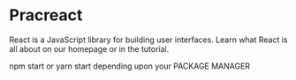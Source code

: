 # Pracreact
React is a JavaScript library for building user interfaces. Learn what React is all about on our homepage or in the tutorial.

npm start or yarn start depending upon your PACKAGE MANAGER
